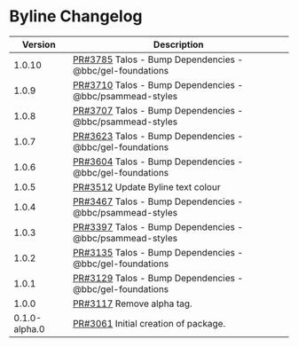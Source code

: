 # Byline Changelog

| Version       | Description |
|---------------|-------------|
| 1.0.10 | [PR#3785](https://github.com/bbc/psammead/pull/3785) Talos - Bump Dependencies - @bbc/gel-foundations |
| 1.0.9 | [PR#3710](https://github.com/bbc/psammead/pull/3710) Talos - Bump Dependencies - @bbc/psammead-styles |
| 1.0.8 | [PR#3707](https://github.com/bbc/psammead/pull/3707) Talos - Bump Dependencies - @bbc/psammead-styles |
| 1.0.7 | [PR#3623](https://github.com/bbc/psammead/pull/3623) Talos - Bump Dependencies - @bbc/gel-foundations |
| 1.0.6 | [PR#3604](https://github.com/bbc/psammead/pull/3604) Talos - Bump Dependencies - @bbc/gel-foundations |
| 1.0.5 | [PR#3512](https://github.com/bbc/psammead/pull/3512) Update Byline text colour |
| 1.0.4 | [PR#3467](https://github.com/bbc/psammead/pull/3467) Talos - Bump Dependencies - @bbc/psammead-styles |
| 1.0.3 | [PR#3397](https://github.com/bbc/psammead/pull/3397) Talos - Bump Dependencies - @bbc/psammead-styles |
| 1.0.2 | [PR#3135](https://github.com/bbc/psammead/pull/3135) Talos - Bump Dependencies - @bbc/gel-foundations |
| 1.0.1 | [PR#3129](https://github.com/bbc/psammead/pull/3129) Talos - Bump Dependencies - @bbc/gel-foundations |
| 1.0.0         | [PR#3117](https://github.com/bbc/psammead/pull/3117) Remove alpha tag. |
| 0.1.0-alpha.0 | [PR#3061](https://github.com/bbc/psammead/pull/3061) Initial creation of package. |
